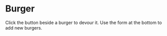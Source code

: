 # Burger

Click the button beside a burger to devour it. Use the form at the bottom to add new burgers.
